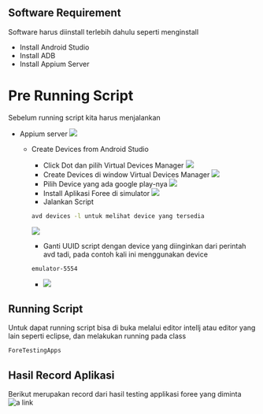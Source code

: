 ## Software Requirement
Software harus diinstall terlebih dahulu seperti menginstall
- Install Android Studio
- Install ADB
- Install Appium Server

# Pre Running Script
Sebelum running script kita harus menjalankan
- Appium server ![](screenshoot/AppiumServer.png)
  - Create Devices from Android Studio
    - Click Dot dan pilih Virtual Devices Manager ![](screenshoot/AndroidStudioDevices.png)
    - Create Devices di window Virtual Devices Manager ![](screenshoot/CreateDevices.png)
    - Pilih Device yang ada google play-nya ![](screenshoot/DeviceGooglePlay.png)
    - Install Aplikasi Foree di simulator ![](screenshoot/InstallForee.png)
    - Jalankan Script
    ```bash
    avd devices -l untuk melihat device yang tersedia
    ```
    ![](screenshoot/avd.png)
   
    - Ganti UUID script dengan device yang diinginkan dari perintah avd tadi, pada contoh kali ini menggunakan device 
    ```
    emulator-5554
    ```
    - ![](screenshoot/ChangeUUIDCode.png)
    

## Running Script
Untuk dapat running script bisa di buka melalui editor intellj atau editor yang lain seperti eclipse, dan melakukan running pada class
```bash
ForeTestingApps
```

## Hasil Record Aplikasi
Berikut merupakan record dari hasil testing applikasi foree yang diminta
![a link](https://drive.google.com/file/d/1o7JXnw4TVNM4H20p2VvddoECDFNO_5Ox/view?usp=sharing)
